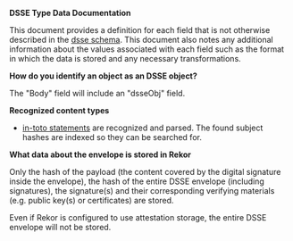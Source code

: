**DSSE Type Data Documentation**

This document provides a definition for each field that is not otherwise described in the [dsse
schema](https://github.com/sigstore/rekor/blob/main/pkg/types/dsse/v0.0.1/dsse_v0_0_1_schema.json). This
document also notes any additional information about the values
associated with each field such as the format in which the data is
stored and any necessary transformations.

**How do you identify an object as an DSSE object?**

The "Body" field will include an "dsseObj" field.

**Recognized content types**

- [in-toto
  statements](https://github.com/in-toto/attestation/tree/main/spec#statement)
  are recognized and parsed. The found subject hashes are indexed so
  they can be searched for.

**What data about the envelope is stored in Rekor**

Only the hash of the payload (the content covered by the digital signature inside the envelope), the hash of the entire DSSE envelope (including signatures),
the signature(s) and their corresponding verifying materials (e.g. public key(s) or certificates) are stored.

Even if Rekor is configured to use attestation storage, the entire DSSE envelope will not be stored.
